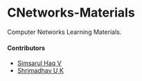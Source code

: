 # CNetworks-Materials
Computer Networks Learning Materials.

#### Contributors
- [Simsarul Haq V](https://github.com/simsarulhaqv)
- [Shrimadhav U K](https://github.com/SpEcHiDe)
